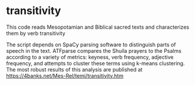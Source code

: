 # transitivity
This code reads Mesopotamian and Biblical sacred texts and characterizes them by verb transitivity

The script depends on SpaCy parsing software to distinguish parts of speech in the text.
ATFparse compares the Shuila prayers to the Psalms according to a variety of metrics: keyness, verb frequency, adjective frequency, and attempts to cluster these terms using k-means clustering. The most robust results of this analysis are published at https://4banks.net/Mes-Rel/temi/transitivity.htm

